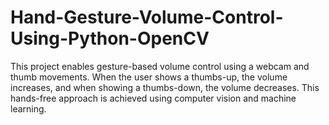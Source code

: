 # Hand-Gesture-Volume-Control-Using-Python-OpenCV
This project enables gesture-based volume control using a webcam and thumb movements. When the user shows a thumbs-up, the volume increases, and when showing a thumbs-down, the volume decreases. This hands-free approach is achieved using computer vision and machine learning.

